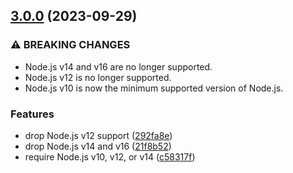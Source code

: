 ## [3.0.0](https://github.com/kenany/chemical-symbols/compare/2.0.0...3.0.0) (2023-09-29)


### ⚠ BREAKING CHANGES

* Node.js v14 and v16 are no longer supported.
* Node.js v12 is no longer supported.
* Node.js v10 is now the minimum supported version of
Node.js.

### Features

* drop Node.js v12 support ([292fa8e](https://github.com/kenany/chemical-symbols/commit/292fa8e2b0aabe3f1ea91fa586ec298125615539))
* drop Node.js v14 and v16 ([21f8b52](https://github.com/kenany/chemical-symbols/commit/21f8b5264b4b83772e076b7243d38e59dba2d32a))
* require Node.js v10, v12, or v14 ([c58317f](https://github.com/kenany/chemical-symbols/commit/c58317fb4e8680ee327b3417bd33221ab75ac184))
